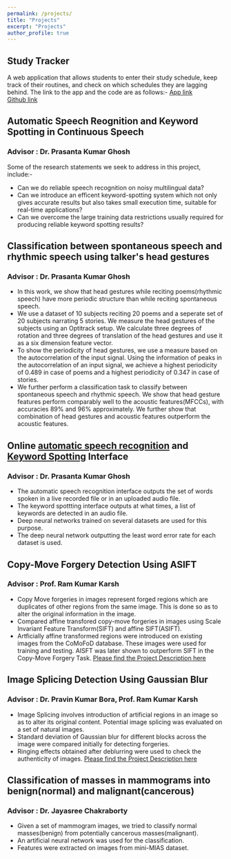 ```yaml
---
permalink: /projects/
title: "Projects"
excerpt: "Projects"
author_profile: true
---
```

Study Tracker
---
A web application that allows students to enter their study schedule, keep track of their routines, and check on which schedules they are lagging behind. The link to the app and the code are as follows:-
[App link](https://studytracker-tamu.herokuapp.com)<br/>
[Github link](https://github.com/HolyRail/Study-Tracker)

Automatic Speech Reognition and Keyword Spotting in Continuous Speech
---
### Advisor : Dr. Prasanta Kumar Ghosh<br/>
Some of the research statements we seek to address in this project, include:-
* Can we do reliable speech recognition on noisy multilingual data?
* Can we introduce an efficent keyword-spotting system which not only gives accurate 
results but also takes small execution time, suitable for real-time applications?
* Can we overcome the large training data restrictions usually required for producing reliable keyword spotting results?

Classification between spontaneous speech and rhythmic speech using talker's head gestures
---
### Advisor : Dr. Prasanta Kumar Ghosh<br/>
* In this work, we show that head gestures while reciting poems(rhythmic speech) have more periodic structure than while reciting spontaneous speech.
* We use a dataset of 10 subjects reciting 20 poems and a seperate set of 20 subjects narrating 5 stories. We measure the head gestures of the subjects using an Optitrack setup. We calculate three degrees of rotation and three degrees of translation of the head gestures and use it as a six dimension feature vector.
* To show the periodicity of head gestures, we use a measure based on the autocorrelation of the input signal. Using the information of peaks in the autocorrelation of an input signal, we achieve a highest periodicity of 0.489 in case of poems and a highest periodicity of 0.347 in case of stories.
* We further perform a classification task to classify between spontaneous speech and rhythmic speech. We show that head gesture features perform comparably well to the acoustic features(MFCCs), with accuracies 89% and 96% approximately. We further show that combination of head gestures and acoustic features outperform the acoustic features.

Online [automatic speech recognition](http://spire.ee.iisc.ac.in/asr-recorder/asr_template/index.php) and [Keyword Spotting](http://spire.ee.iisc.ac.in/asr-recorder/kws_template/) Interface
---
### Advisor : Dr. Prasanta Kumar Ghosh<br/>
* The automatic speech recognition interface outputs the set of words spoken in a live recorded file or in an uploaded audio file.
* The keyword spottting interface outputs at what times, a list of keywords are detected in an audio file.
* Deep neural networks trained on several datasets are used for this purpose.
* The deep neural network outputting the least word error rate for each dataset is used.

Copy-Move Forgery Detection Using ASIFT
---
### Advisor : Prof. Ram Kumar Karsh<br/>
* Copy Move forgeries in images represent forged regions which are duplicates of other regions from the same
image. This is done so as to alter the original information in the image.
* Compared affine transfored copy-move forgeries in images using Scale Invariant Feature Transform(SIFT)
and affine SIFT(ASIFT).
* Artficially affine transformed regions were introduced on existing images from the CoMoFoD database.
These images were used for training and testing. AISFT was later shown to outperform SIFT in the Copy-Move Forgery Task.
[Please find the Project Description here](https://dasanurag.github.io/publications/)

Image Splicing Detection Using Gaussian Blur
---
### Advisor : Dr. Pravin Kumar Bora, Prof. Ram Kumar Karsh<br/>
* Image Splicing involves introduction of artificial regions in an image so as to alter its original content.
Potential image splicing was evaluated on a set of natural images.
* Standard deviation of Gaussian blur for different blocks across the image were compared initially for
detecting forgeries.
* Ringing effects obtained after deblurring were used to check the authenticity of images.
[Please find the Project Description here](https://dasanurag.github.io/publications/)

Classification of masses in mammograms into benign(normal) and malignant(cancerous)
---
### Advisor : Dr. Jayasree Chakraborty
* Given a set of mammogram images, we tried to classify normal masses(benign) from potentially cancerous
masses(malignant).
* An artificial neural network was used for the classification. 
* Features were extracted on images from mini-MIAS dataset.
